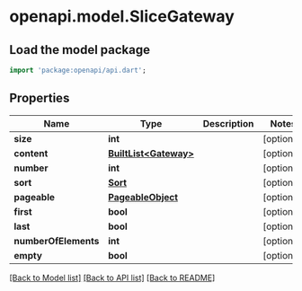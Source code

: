 # openapi.model.SliceGateway

## Load the model package
```dart
import 'package:openapi/api.dart';
```

## Properties
Name | Type | Description | Notes
------------ | ------------- | ------------- | -------------
**size** | **int** |  | [optional] 
**content** | [**BuiltList&lt;Gateway&gt;**](Gateway.md) |  | [optional] 
**number** | **int** |  | [optional] 
**sort** | [**Sort**](Sort.md) |  | [optional] 
**pageable** | [**PageableObject**](PageableObject.md) |  | [optional] 
**first** | **bool** |  | [optional] 
**last** | **bool** |  | [optional] 
**numberOfElements** | **int** |  | [optional] 
**empty** | **bool** |  | [optional] 

[[Back to Model list]](../README.md#documentation-for-models) [[Back to API list]](../README.md#documentation-for-api-endpoints) [[Back to README]](../README.md)


